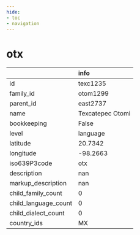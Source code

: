 ```yaml
---
hide:
- toc
- navigation
---
```

# otx
|                      | info             |
|:---------------------|:-----------------|
| id                   | texc1235         |
| family_id            | otom1299         |
| parent_id            | east2737         |
| name                 | Texcatepec Otomi |
| bookkeeping          | False            |
| level                | language         |
| latitude             | 20.7342          |
| longitude            | -98.2663         |
| iso639P3code         | otx              |
| description          | nan              |
| markup_description   | nan              |
| child_family_count   | 0                |
| child_language_count | 0                |
| child_dialect_count  | 0                |
| country_ids          | MX               |